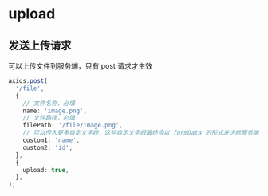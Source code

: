 # upload

## 发送上传请求

可以上传文件到服务端，只有 post 请求才生效

```typescript
axios.post(
  '/file',
  {
    // 文件名称，必填
    name: 'image.png',
    // 文件路径，必填
    filePath: '/file/image.png',
    // 可以传入更多自定义字段，这些自定义字段最终会以 formData 的形式发送给服务端 (前提是平台支持)
    custom1: 'name',
    custom2: 'id',
  },
  {
    upload: true,
  },
);
```
